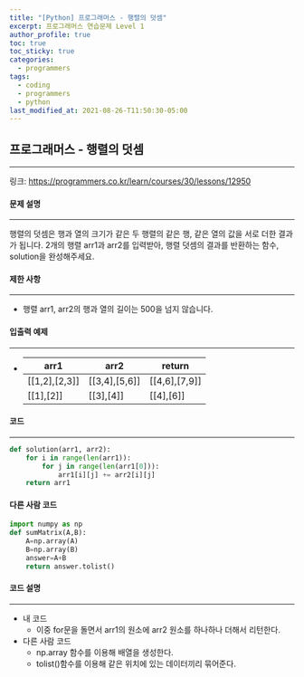 ```yaml
---
title: "[Python] 프로그래머스 - 행렬의 덧셈"
excerpt: 프로그래머스 연습문제 Level 1
author_profile: true
toc: true
toc_sticky: true
categories: 
  - programmers
tags:
  - coding
  - programmers
  - python
last_modified_at: 2021-08-26-T11:50:30-05:00
---
```




## 프로그래머스 - 행렬의 덧셈

***

링크: <https://programmers.co.kr/learn/courses/30/lessons/12950>



#### 문제 설명

***

행렬의 덧셈은 행과 열의 크기가 같은 두 행렬의 같은 행, 같은 열의 값을 서로 더한 결과가 됩니다. 2개의 행렬 arr1과 arr2를 입력받아, 행렬 덧셈의 결과를 반환하는 함수, solution을 완성해주세요.



#### 제한 사항

***

- 행렬 arr1, arr2의 행과 열의 길이는 500을 넘지 않습니다.



#### 입출력 예제

***

- | arr1          | arr2          | return        |
  | ------------- | ------------- | ------------- |
  | [[1,2],[2,3]] | [[3,4],[5,6]] | [[4,6],[7,9]] |
  | [[1],[2]]     | [[3],[4]]     | [[4],[6]]     |

#### 코드

***

```python
def solution(arr1, arr2):
    for i in range(len(arr1)):
        for j in range(len(arr1[0])):
            arr1[i][j] += arr2[i][j]
    return arr1
```



#### 다른 사람 코드

```python
import numpy as np
def sumMatrix(A,B):
    A=np.array(A)
    B=np.array(B)
    answer=A+B
    return answer.tolist()
```



#### 코드 설명

***

- 내 코드
  - 이중 for문을 돌면서 arr1의 원소에 arr2 원소를 하나하나 더해서 리턴한다.
- 다른 사람 코드
  - np.array 함수를 이용해 배열을 생성한다.
  - tolist()함수를 이용해 같은 위치에 있는 데이터끼리 묶어준다.
